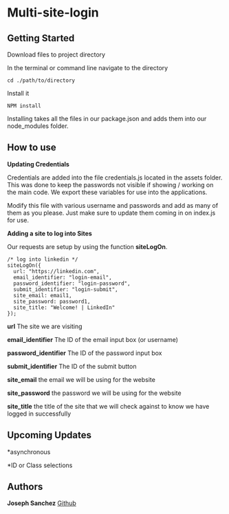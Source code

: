 # Multi-site-login
## Getting Started
Download files to project directory


In the terminal or command line navigate to the directory

```
cd ./path/to/directory
```

Install it
```
NPM install
```
Installing takes all the files in our package.json and adds them into our node_modules folder.
## How to use
**Updating Credentials**

Credentials are added into the file credentials.js located in the assets folder. This was done to keep the passwords not visible if showing / working on the main code. We export these variables for use into the applications.


Modify this file with various username and passwords and add as many of them as you please. Just make sure to update them coming in on index.js for use.


**Adding a site to log into Sites**

Our requests are setup by using the function **siteLogOn**.



```
/* log into linkedin */
siteLogOn({
  url: "https://linkedin.com",
  email_identifier: "login-email",
  password_identifier: "login-password",
  submit_identifier: "login-submit",
  site_email: email1,
  site_password: password1,
  site_title: "Welcome! | LinkedIn"
});
```

**url** The site we are visiting

**email_identifier** The ID of the email input box (or username)

**password_identifier** The ID of the password input box

**submit_identifier** The ID of the submit button

**site_email** the email we will be using for the website

**site_password** the password we will be using for the website

**site_title** the title of the site that we will check against to know we have logged in successfully


## Upcoming Updates

*asynchronous

*ID or Class selections



## Authors
**Joseph Sanchez** [Github](https://github.com/joecodecreations)

